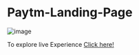 # Paytm-Landing-Page

![image](https://github.com/user-attachments/assets/d832b1e2-0b10-4cb7-8adb-c75cae2aa68c)


To explore live Experience [Click here!](https://joyful-tulumba-d9c5d6.netlify.app/)
